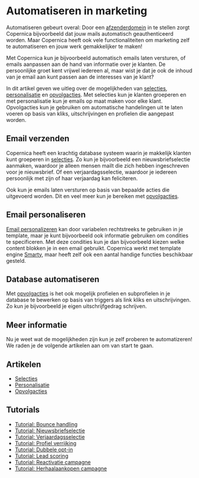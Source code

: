 # Automatiseren in marketing

Automatiseren gebeurt overal: Door een [afzenderdomein](./quick-sender-domain-guide) 
in te stellen zorgt Copernica bijvoorbeeld dat jouw mails automatisch 
geauthenticeerd worden. Maar Copernica heeft ook vele functionaliteiten 
om marketing zelf te automatiseren en jouw werk gemakkelijker te maken!

Met Copernica kun je bijvoorbeeld automatisch emails laten versturen, of 
emails aanpassen aan de hand van informatie over je klanten. De persoonlijke 
groet kent vrijwel iedereen al, maar wist je dat je ook de inhoud van je 
email aan kunt passen aan de interesses van je klant?

In dit artikel geven we uitleg over de mogelijkheden van 
[selecties](./database-selections-introduction), [personalisatie](./personalization) 
en [opvolgacties](./followups). Met selecties kun je klanten groeperen en 
met personalisatie kun je emails op maat maken voor elke klant. Opvolgacties 
kun je gebruiken om automatische handelingen uit te laten voeren op basis 
van kliks, uitschrijvingen en profielen die aangepast worden.

## Email verzenden

Copernica heeft een krachtig database systeem waarin je makkelijk 
klanten kunt groeperen in [selecties](./database-selections-introduction). Zo kun 
je bijvoorbeeld een nieuwsbriefselectie aanmaken, waardoor je alleen 
mensen mailt die zich hebben ingeschreven voor je nieuwsbrief. Of een 
verjaardagsselectie, waardoor je iedereen persoonlijk met zijn of haar 
verjaardag kan feliciteren.

Ook kun je emails laten versturen op basis van bepaalde acties die uitgevoerd 
worden. Dit en veel meer kun je bereiken met [opvolgacties](./followups).

## Email personaliseren

[Email personalizeren](./personalization) kan door variabelen rechtstreeks 
te gebruiken in je template, maar je kunt bijvoorbeeld ook informatie 
gebruiken om condities te specificeren. Met deze condities kun je dan 
bijvoorbeeld kiezen welke content blokken je in een email gebruikt. 
Copernica werkt met template engine [Smarty](https://www.smarty.net/), 
maar heeft zelf ook een aantal handige functies beschikbaar gesteld.

## Database automatiseren

Met [opvolgacties](./followups) is het ook mogelijk profielen en subprofielen 
in je database te bewerken op basis van triggers als link kliks en uitschrijvingen. 
Zo kun je bijvoorbeeld je eigen uitschrijfgedrag schrijven.

## Meer informatie

Nu je weet wat de mogelijkheden zijn kun je zelf proberen te automatizeren! 
We raden je de volgende artikelen aan om van start te gaan.

## Artikelen

* [Selecties](./database-selections-introduction)
* [Personalisatie](./personalization)
* [Opvolgacties](./followups)

## Tutorials

* [Tutorial: Bounce handling](./automatically-process-bounces) 
* [Tutorial: Nieuwsbriefselectie](./create-a-mailing-list)
* [Tutorial: Verjaardagsselectie](./how-to-create-a-birthday-selection)
* [Tutorial: Profiel verrijking](./campaign-tutorial-profile-enrichment)
* [Tutorial: Dubbele opt-in](./campaign-tutorial-double-opt-in)
* [Tutorial: Lead scoring](./campaign-tutorial-lead-scoring)
* [Tutorial: Reactivatie campagne](./campaign-tutorial-reactivation)
* [Tutorial: Herhaalaankopen campagne](./campaign-tutorial-repeat-purchase)
